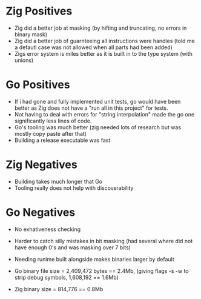 # Zig Positives
- Zig did a better job at masking (by hifting and truncating, no errors in binary mask)
- Zig did a better job of guarnteeing all instructions were handles (told me a defautl case was not allowed when all parts had been added)
- Zigs error system is miles better as it is built in to the type system (with unions)

# Go Positives
- If i had gone and fully implemented unit tests, go would have been better as Zig does not have a "run all in this project" for tests.
- Not having to deal with errors for "string interpolation" made the go one significantly less lines of code.
- Go's tooling was much better (zig needed lots of research but was mostly copy paste after that)
- Building a release executable was fast


# Zig Negatives
- Building takes much longer that Go
- Tooling really does not help with discoverability

# Go Negatives
- No exhativeness checking
- Harder to catch silly mistakes in bit masking (had several where did not have enough 0's and was masking over 7 bits)
- Needing runime built alongside makes binaries larger by default

- Go binary file size = 2,409,472 bytes == 2.4Mb, (giving flags -s -w to strip debug symbols, 1,608,192 == 1.6Mb)
- Zig binary size = 814,776 == 0.8Mb
